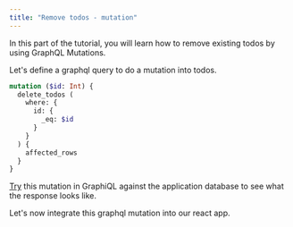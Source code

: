 ```yaml
---
title: "Remove todos - mutation"
---
```


In this part of the tutorial, you will learn how to remove existing todos by using GraphQL Mutations.

Let's define a graphql query to do a mutation into todos.

```graphql
mutation ($id: Int) {
  delete_todos (
    where: {
      id: {
        _eq: $id
      }
    }
  ) {
    affected_rows
  }
}
```

[Try](https://learn.hasura.io/graphql/graphiql) this mutation in GraphiQL against the application database to see what the response looks like.

Let's now integrate this graphql mutation into our react app.